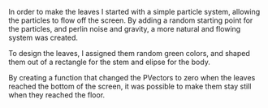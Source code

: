 In order to make the leaves I started with a simple particle system, allowing the particles to flow off the screen. By adding a random starting point for the particles, and perlin noise and gravity, a more natural and flowing system was created. 

To design the leaves, I assigned them random green colors, and shaped them out of a rectangle for the stem and elipse for the body. 

By creating a function that changed the PVectors to zero when the leaves reached the bottom of the screen, it was possible to make them stay still when they reached the floor. 